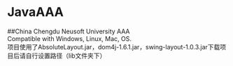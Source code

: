# JavaAAA
##China Chengdu Neusoft University AAA<br>
Compatible with Windows, Linux, Mac, OS.<br>
项目使用了AbsoluteLayout.jar，dom4j-1.6.1.jar，swing-layout-1.0.3.jar下载项目后请自行设置路径（lib文件夹下）